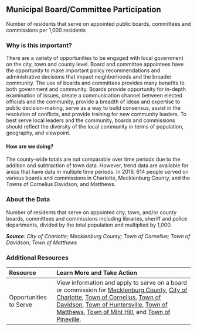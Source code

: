 ## Municipal Board/Committee Participation
Number of residents that serve on appointed public boards, committees and commissions per 1,000 residents

### Why is this important?
There are a variety of opportunities to be engaged with local government on the city, town and county level. Board and committee appointees have the opportunity to make important policy recommendations and administrative decisions that impact neighborhoods and the broader community. The use of boards and committees provides many benefits to both government and community. Boards provide opportunity for in-depth examination of issues, create a communication channel between elected officials and the community, provide a breadth of ideas and expertise to public decision-making, serve as a way to build consensus, assist in the resolution of conflicts, and provide training for new community leaders. To best serve local leaders and the community, boards and commissions should reflect the diversity of the local community in terms of population, geography, and viewpoint.

#### How are we doing?
The county-wide totals are not comparable over time periods due to the addition and subtraction of town data. However, trend data are available for areas that have data in multiple time periods. In 2016, 614 people served on various boards and commissions in Charlotte, Mecklenburg County, and the Towns of Cornelius Davidson, and Matthews.

### About the Data
Number of residents that serve on appointed city, town, and/or county boards, committees and commissions including libraries, sheriff and police departments, divided by the total population and multiplied by 1,000.

_**Source**: City of Charlotte; Mecklenburg County; Town of Cornelius; Town of Davidson; Town of Matthews_

### Additional Resources
|Resource | Learn More and Take Action |
|:--- | :--- |
|Opportunities to Serve| View information and apply to serve on a board or commission for [Mecklenburg County](https://www.mecknc.gov/countymanagersoffice/bocc/advisoryboards/pages/default.aspx), [City of Charlotte](http://charmeck.org/city/charlotte/CityClerk/Pages/BoardsCommissions.aspx), [Town of Cornelius](http://www.cornelius.org/index.aspx?NID=89), [Town of Davidson](http://www.ci.davidson.nc.us/index.aspx?nid=72), [Town of Huntersville](http://www.huntersville.org/TownGovernment/BoardsCommissions.aspx), [Town of Matthews](http://www.matthewsnc.gov/pview.aspx?catid=566&id=20706), [Town of Mint Hill](http://www.minthill.com/boards_committees.php?Boards-Committees-1), and [Town of Pineville](http://www.pinevillenc.gov/Government/Boards/tabid/207/Default.aspx).


